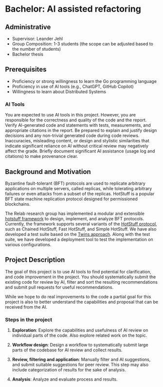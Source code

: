 # Bachelor: AI assisted refactoring

## Administrative

- Supervisor: Leander Jehl
- Group Composition: 1-3 students (the scope can be adjusted based to the number of students)
- Bachelor thesis

## Prerequisites

- Proficiency or strong willingness to learn the Go programming language
- Proficiency in use of AI tools (e.g., ChatGPT, GitHub Copilot)
- Willingness to learn about Distributed Systems

### AI Tools

You are expected to use AI tools in this project.
However, you are responsible for the correctness and quality of the code and the report.
Verify AI-generated code and statements with tests, measurements, and appropriate citations in the report.
Be prepared to explain and justify design decisions and any non-trivial generated code during code reviews.
Inaccuracies, misleading content, or design and stylistic similarities that indicate significant reliance on AI without critical review may negatively affect the grade.
Briefly document significant AI assistance (usage log and citations) to make provenance clear.

## Background and Motivation

Byzantine fault-tolerant (BFT) protocols are used to replicate arbitrary applications on multiple servers, called replicas, while tolerating arbitrary failures or even attacks from a subset of the replicas.
HotStuff is a popular BFT state machine replication protocol designed for permissioned blockchains.

The Relab research group has implemented a modular and extensible [hotstuff framework][3] to design, implement, and analyze BFT protocols.
Currently, the framework supports several variants of the [HotStuff protocol][4], such as Chained HotStuff, Fast HotStuff, and Simple HotStuff.
We have also developed a test suite based on the [Twins approach][5].
Along with the test suite, we have developed a deployment tool to test the implementation on various configurations.

## Project Description

The goal of this project is to use AI tools to find potential for clarification, and code improvement in the project.
You should systematically submit the existing code for review by AI, filter and sort the resulting recommendations and submit pull requests for useful recommendations.

While we hope to do real improvements to the code a partial goal for this project is also to better understand the capabilities and proposal that can be received from the AI.

### Steps in the project

1. **Exploration**: Explore the capabilities and usefulness of AI review on individual parts of the code. Also explore related work on the topic.

2. **Workflow design**: Design a workflow to systematically submit large parts of the codebase for AI review and collect results.

3. **Review, filtering and application**: Manually filter and AI suggestions, and submit suitable suggestions for peer review.
This step may also include categorization of results for the sake of analysis.

4. **Analysis**: Analyze and evaluate process and results. 


[3]: https://github.com/relab/hotstuff
[4]: https://arxiv.org/abs/1803.05069
[5]: https://malkhi.com/posts/2020/04/making-BFT-systems-robust/
